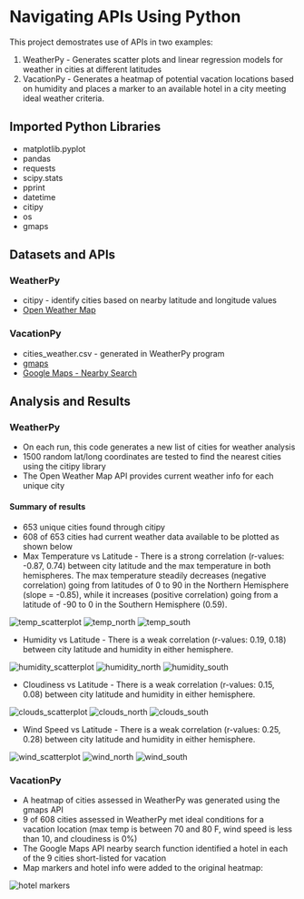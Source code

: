 # Navigating APIs Using Python
This project demostrates use of APIs in two examples:
1. WeatherPy - Generates scatter plots and linear regression models for weather in cities at different latitudes
2. VacationPy - Generates a heatmap of potential vacation locations based on humidity and places a marker to an available hotel in a city meeting ideal weather criteria.
## Imported Python Libraries
* matplotlib.pyplot
* pandas
* requests
* scipy.stats
* pprint
* datetime
* citipy
* os
* gmaps
## Datasets and APIs
### WeatherPy
* citipy - identify cities based on nearby latitude and longitude values
* [Open Weather Map](https://openweathermap.org/api)
### VacationPy
* cities_weather.csv - generated in WeatherPy program
* [gmaps](https://pypi.org/project/gmaps/)
* [Google Maps - Nearby Search](https://developers.google.com/maps/documentation/places/web-service/search-nearby)
## Analysis and Results
### WeatherPy
* On each run, this code generates a new list of cities for weather analysis
* 1500 random lat/long coordinates are tested to find the nearest cities using the citipy library
* The Open Weather Map API provides current weather info for each unique city
#### Summary of results
* 653 unique cities found through citipy
* 608 of 653 cities had current weather data available to be plotted as shown below
* Max Temperature vs Latitude - There is a strong correlation (r-values: -0.87, 0.74) between city latitude and the max temperature in both hemispheres. The max temperature steadily decreases (negative correlation) going from latitudes of 0 to 90 in the Northern Hemisphere (slope = -0.85), while it increases (positive correlation) going from a latitude of -90 to 0 in the Southern Hemisphere (0.59).

![temp_scatterplot](https://github.com/meeyoungPH/python-api-challenge/blob/main/WeatherPy/output_data/lat_max_temp.png)
![temp_north](https://github.com/meeyoungPH/python-api-challenge/blob/main/WeatherPy/output_data/north_lat_max_temp.png)
![temp_south](https://github.com/meeyoungPH/python-api-challenge/blob/main/WeatherPy/output_data/south_lat_max_temp.png)

* Humidity vs Latitude - There is a weak correlation (r-values: 0.19, 0.18) between city latitude and humidity in either hemisphere.

![humidity_scatterplot](https://github.com/meeyoungPH/python-api-challenge/blob/main/WeatherPy/output_data/lat_humidity.png)
![humidity_north](https://github.com/meeyoungPH/python-api-challenge/blob/main/WeatherPy/output_data/north_lat_humidity.png)
![humidity_south](https://github.com/meeyoungPH/python-api-challenge/blob/main/WeatherPy/output_data/south_lat_humidity.png)

* Cloudiness vs Latitude - There is a weak correlation (r-values: 0.15, 0.08) between city latitude and humidity in either hemisphere.

![clouds_scatterplot](https://github.com/meeyoungPH/python-api-challenge/blob/main/WeatherPy/output_data/lat_clouds.png)
![clouds_north](https://github.com/meeyoungPH/python-api-challenge/blob/main/WeatherPy/output_data/north_lat_clouds.png)
![clouds_south](https://github.com/meeyoungPH/python-api-challenge/blob/main/WeatherPy/output_data/south_lat_clouds.png)

* Wind Speed vs Latitude - There is a weak correlation (r-values: 0.25, 0.28) between city latitude and humidity in either hemisphere.

![wind_scatterplot](https://github.com/meeyoungPH/python-api-challenge/blob/main/WeatherPy/output_data/lat_wind.png)
![wind_north](https://github.com/meeyoungPH/python-api-challenge/blob/main/WeatherPy/output_data/north_lat_wind.png)
![wind_south](https://github.com/meeyoungPH/python-api-challenge/blob/main/WeatherPy/output_data/south_lat_wind.png)
### VacationPy
* A heatmap of cities assessed in WeatherPy was generated using the gmaps API
* 9 of 608 cities assessed in WeatherPy met ideal conditions for a vacation location (max temp is between 70 and 80 F, wind speed is less than 10, and cloudiness is 0%)
* The Google Maps API nearby search function identified a hotel in each of the 9 cities short-listed for vacation
* Map markers and hotel info were added to the original heatmap:

![hotel markers](https://github.com/meeyoungPH/python-api-challenge/blob/main/VacationPy/output_data/hotel_locations.png)
